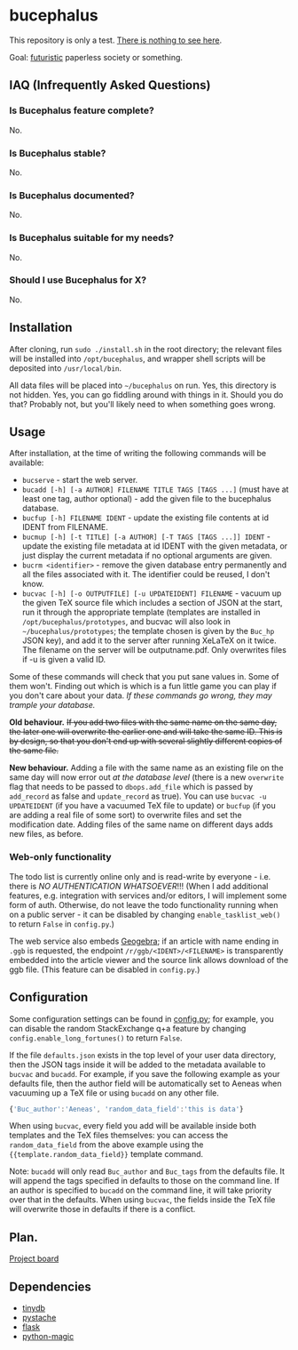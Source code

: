 # bucephalus

This repository is only a test. [There is nothing to see here](https://www.youtube.com/watch?v=V2MIvUx9uiQ).

Goal: [futuristic](https://abstrusegoose.com/440) paperless society or something.

## IAQ (Infrequently Asked Questions)
### Is Bucephalus feature complete?
No.

### Is Bucephalus stable?
No.

### Is Bucephalus documented?
No.

### Is Bucephalus suitable for my needs?
No.

### Should I use Bucephalus for X?
No.

## Installation
After cloning, run `sudo ./install.sh` in the root directory; the relevant files will be
installed into `/opt/bucephalus`, and wrapper shell scripts will be deposited into `/usr/local/bin`.

All data files will be placed into `~/bucephalus` on run. Yes, this directory is not hidden. Yes,
you can go fiddling around with things in it. Should you do that? Probably not, but you'll likely
need to when something goes wrong.

## Usage
After installation, at the time of writing the following commands will be available:

* `bucserve` - start the web server.
* `bucadd [-h] [-a AUTHOR] FILENAME TITLE TAGS [TAGS ...]` (must have at least one tag, author optional) - add the given file to the bucephalus database.
* `bucfup [-h] FILENAME IDENT` - update the existing file contents at id IDENT from FILENAME.
* `bucmup [-h] [-t TITLE] [-a AUTHOR] [-T TAGS [TAGS ...]] IDENT` - update the existing file metadata at id IDENT with the given metadata, or just display the current metadata if no optional arguments are given.
* `bucrm <identifier>` - remove the given database entry permanently and all the files associated with it. The identifier could be reused, I don't know.
* `bucvac [-h] [-o OUTPUTFILE] [-u UPDATEIDENT] FILENAME` - vacuum up the given TeX source file which includes a section of JSON at the start, run it through the appropriate template (templates are installed in `/opt/bucephalus/prototypes`, and bucvac will also look in `~/bucephalus/prototypes`; the template chosen is given by the `Buc_hp` JSON key), and add it to the server after running XeLaTeX on it twice. The filename on the server will be outputname.pdf. Only overwrites files if -u is given a valid ID.

Some of these commands will check that you put sane values in. Some of them won't. Finding out which is which is a fun little game
you can play if you don't care about your data. *If these commands go wrong, they may trample your database.*

**Old behaviour.** ~~If you add two files with the same name on the same day, the later one will overwrite the earlier one and will take the same ID. This is
by design, so that you don't end up with several slightly different copies of the same file.~~

**New behaviour.** Adding a file with the same name as an existing file on the same day will now error out *at the database level* (there is a new `overwrite` flag
that needs to be passed to `dbops.add_file` which is passed by `add_record` as false and `update_record` as true). You can use `bucvac -u UPDATEIDENT` (if you
have a vacuumed TeX file to update) or `bucfup` (if you are adding a real file of some sort) to overwrite files and set the modification date. Adding files of
the same name on different days adds new files, as before.

### Web-only functionality
The todo list is currently online only and is read-write by everyone - i.e. there is *NO AUTHENTICATION WHATSOEVER*!!! (When I add additional features,
e.g. integration with services and/or editors, I will implement some form of auth. Otherwise, do not leave the todo functionality running when on a public
server - it can be disabled by changing `enable_tasklist_web()` to return `False` in `config.py`.)

The web service also embeds [Geogebra](https://geogebra.org/); if an article with name ending in `.ggb` is requested, the endpoint `/r/ggb/<IDENT>/<FILENAME>` is
transparently embedded into the article viewer and the source link allows download of the ggb file. (This feature can be disabled in `config.py`.)

## Configuration
Some configuration settings can be found in [config.py](app/config.py); for example, you can disable the random StackExchange q+a feature
by changing `config.enable_long_fortunes()` to return `False`.

If the file `defaults.json` exists in the top level of your user data directory, then the JSON tags inside it will be added to the metadata
available to `bucvac` and `bucadd`. For example, if you save the following example as your defaults file, then the author field will be automatically
set to Aeneas when vacuuming up a TeX file or using `bucadd` on any other file.

```javascript
{'Buc_author':'Aeneas', 'random_data_field':'this is data'}
```

When using `bucvac`, every field you add will be available inside both templates and the TeX files themselves: you can access the `random_data_field` from
the above example using the `{{template.random_data_field}}` template command.

Note: `bucadd` will only read `Buc_author` and `Buc_tags` from the defaults file. It will append the tags specified in defaults to those on
the command line. If an author is specified to `bucadd` on the command line, it will take priority over that in the defaults. When using
`bucvac`, the fields inside the TeX file will overwrite those in defaults if there is a conflict.


## Plan.
[Project board](https://github.com/aelzenaar/bucephalus/projects/1)

## Dependencies
* [tinydb](https://pypi.org/project/tinydb/)
* [pystache](https://github.com/defunkt/pystache)
* [flask](http://flask.pocoo.org/)
* [python-magic](https://github.com/ahupp/python-magic)
